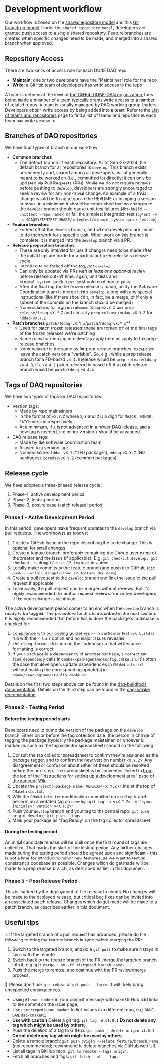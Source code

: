 # Development workflow

Our workflow is based on the [shared repository model](https://docs.github.com/en/github/collaborating-with-issues-and-pull-requests/about-collaborative-development-models) and this [Git branching model](https://nvie.com/posts/a-successful-git-branching-model/). Under the `shared repository model`, developers are granted push access to a single shared repository. Feature branches are created when specific changes need to be made, and merged into a shared branch when approved.

## Repository Access

There are two kinds of access role for each DUNE DAQ repo.

* **Maintain**: one or two developers have the "Maintainer" role for the repo
* **Write**: a GitHub team of developers has write access to the repo

A team is defined at the level of [the GitHub DUNE-DAQ organization](https://github.com/DUNE-DAQ), thus being made a member of a team typically grants write access to a number of related repos. A team is usually managed by DAQ working group leaders. Developers obtain write access by being added into a team. Refer to the [List of teams and repositories](team_repos.md) page to find a list of teams and repositories each team has write access to.

## Branches of DAQ repositories

We have four types of branch in our workflow:

* **Common branches** 
    * The default branch of each repository. As of Sep-23-2024, the default branch for all repositories is `develop`. This branch exists permanently and, shared among all developers, is not generally meant to be worked on (i.e., committed to) directly; it can only be updated via Pull Requests (PRs). While we do not require reviews before pushing to `develop`, developers are strongly encouraged to seek a review for any non-trivial change. An example of a trivial change would be fixing a typo in the README or bumping a version number. At a minimum it should be established that no changes to the `develop` branch should cause unit test failures (`dbt-build --unittest <repo name>`) or fail the simplest integration test (`pytest -v -s $DAQSYSTEMTEST_SHARE/integtest/minimal_system_quick_test.py`).
* **Feature branches**
    * Forked off of the `develop` branch, and where developers are meant to do their work for a specific task. When work on this branch is complete, it is merged into the `develop` branch via a PR.  
* **Release preparation branches** 
    * These are only intended for use if changes need to be made after the initial tags are made for a particular frozen release's release cycle
    * Intended to be forked off the tag, _not_ `develop`
    * Can only be updated via PRs _with at least one approval review_ before release cut-off time; again, unit tests and `minimal_system_quick_test.py` should continue to pass. 
    * After the final tag for the frozen release is made, notify the Software Coordination team to merge it into `develop`, along with any special instructions (like if there shouldn't, in fact, be a merge, or if only a subset of the commits on the branch should be merged)
    * Nomenclature: for a given release `fddaq-vX.Y.Z` use `prep-release/fddaq-vX.Y.Z` and similarly `prep-release/nddaq-vX.Y.Z` for `nddaq-vX.Y.Z`
* **Patch branches**  `patch/fddaq-vX.Y.x`/`patch/nddaq-vX.Y.x`**
    * Used for patch frozen releases; these are forked off of the final tags of the frozen releases we're patching
    * Same rules for merging into `develop` apply here as apply to the prep-release branches
    * Nomenclature is the same as for prep release branches, _except_ we leave the patch version a "variable". So, e.g., while a prep release branch for a FD-based `v4.4.0` release would be `prep-release/fddaq-v4.4.0`, if a `v4.4.1` patch released is based off it a patch release branch would be `patch/fddaq-v4.4.x`

## Tags of DAQ repositories

We have two types of tags for DAQ repositories:

* Version tags: 
    * Made by repo maintainers
    * In the format of `vX.Y.Z` where `X`, `Y` and `Z` is a digit for `MAJOR, MINOR, PATCH` version respectively
    * At a minimum, if `X` is not advanced in a newer DAQ release, and a new tag is needed, the minor version `Y` should be advanced.
* DAQ release tags: 
    * Made by the software coordination team;
    * Aliased to a version tag;
    * Nomenclature: `fddaq-vX.Y.Z` (FD packages), `nddaq-vX.Y.Z` (ND packages), `coredaq-vX.Y.Z` (common packages) 

## Release cycle 

We have adopted a three-phased release cycle:
1. Phase-1, active development period
2. Phase-2, testing period
3. Phase-3, post release (patch release) period

### Phase 1 - Active Development Period
 
In this period, developers make frequent updates to the `develop` branch via pull requests. The workflow is as follows:

1. Create a GitHub Issue in the repo describing the code change. This is optional for small changes.
2. Create a feature branch, preferably containing the GitHub user name of the creator and the Issue (if applicable). E.g. `git checkout develop; git checkout -b dingpf/issue_12_feature_dev_demo`
3. Locally make commits to the feature branch and push it to GitHub; (`git push -u origin dingpf/issue_12_feature_dev_demo`)
4. Create a pull request to the `develop` branch and link the issue to the pull request if applicable
5. Technically, the pull request can be merged without reviews. But it's highly recommended the author request reviews from other developers if the code change is significant.

The active development period comes to an end when the `develop` branch is ready to be tagged. The procedure for this is described in the next section. It is _highly_ recommended that before this is done the package's codebase is checked for:

1. [compliance with our coding guidelines](https://dune-daq-sw.readthedocs.io/en/latest/packages/styleguide/) -- in particular that `dbt-build` is run with the `--lint` option and no major issues revealed
2. `dbt-clang-format.sh` is run on the codebase so that whitespace formatting is correct
3. If your package is a dependency of another package, a correct set `find_dependency` calls in `cmake/<packagename>Config.cmake.in`. It's often the case that developers update dependencies in `CMakeLists.txt` without making the corresponding update(s) in `cmake/<packagename>Config.cmake.in`.

Details on the first two steps above can be found in the [daq-buildtools documentation](https://dune-daq-sw.readthedocs.io/en/latest/packages/daq-buildtools/#useful-build-options). Details on the third step can be found in the [daq-cmake documentation](https://dune-daq-sw.readthedocs.io/en/latest/packages/daq-cmake/#installing-your-project-as-a-local-package).


### Phase 2 - Testing Period

#### Before the testing period starts

Developers need to bump the version of the package on the `develop` branch. Either on or before the tag collection date, the person in charge of tagging the package (typically the package maintainer, or whoever is marked as such on the tag collector spreadsheet) should do the following:
1. Consult the tag collector spreadsheet to confirm they're assigned as the package tagger, and to confirm the new version number `<X.Y.Z>`. Any disagreement or confusion about either of these should be resolved before the next step. The spreadsheet is by convention linked to [from the top of the "Instructions for setting up a development area" page of the daqconf Wiki](https://github.com/DUNE-DAQ/daqconf/wiki/Instructions-for-setting-up-a-development-software-area)
2. Update the `project(<package name> VERSION <X.Y.Z>)` line at the top of `CMakeLists.txt`.
3. With the `CMakeLists.txt` modification committed on `develop` branch, perform an annotated tag on `develop`: `git tag -a v<X.Y.Z> -m "<your initials>: version v<X.Y.Z>"`
4. Push your `develop` branch and your tag to the central repo: `git push origin develop; git push --tags`
5. Mark your package as "Tag Ready" on the tag collector spreadsheet

#### During the testing period

An initial candidate release will be built once the first round of tags are collected. That marks the start of the testing period. Any further changes made during the testing period should be agreed upon and significant - this is not a time for introducing minor new features, as we want to test as consistent a codebase as possible. Changes which do get made will be made to a prep release branch, as described earlier in this document. 

### Phase 3 - Post Release Period

This is marked by the deployment of the release to cvmfs. No changes will be made to the deployed release, but critical bug fixes can be invited into an associated patch release. Changes which do get made will be made to a patch branch, as described earlier in this document. 



## Useful tips


💡 If the targeted branch of a pull request has advanced, please do the following to bring the feature branch in sync before merging the PR:
1. Switch to the targeted branch, and do a `git pull` to make sure it stays in sync with the remote
2. Switch back to the feature branch of the PR, merge the targeted branch into it, e.g. `git merge --no--ff <targeted branch name>`
3. Push the merge to remote, and continue with the PR review/merge process.

:red_circle: Please don't use `git rebase` or `git push --force`. It will likely bring unexpected consequences.

* Using `#Issue_Number` in your commit message will make GitHub add links to the commit on the issue page;
* Use `user/repo#issue_number` to link issues in a different repo, e.g. `DUNE-DAQ/daq-cmake#1`;
* **Use with caution** Delete a git tag: `git tag -d v1.0.1` **Do not delete any tag which might be used by others**;
* Push the deletion of a tag to GitHub: `git push --delete origin v1.0.1` **Do not delete any tag which might be used by others**;
* Delete a remote branch: `git push origin --delete feature/branch_name` (not recommended; recommend to delete branches via GitHub web UI);
* List all tags in GitHub repo: `git ls-remote --tags origin`;
* Fetch all branches and tags: `git fetch --all --tags`.

<!---
## Screenshots of some examples

### Repository access

![repo-access](https://i.imgur.com/ddLJeif.png)

### Branch settings

![branch-settings](https://i.imgur.com/WbBJB86.png)

### Branch protection rules

![branch-protection-rules](https://i.imgur.com/NMp0vMU.png)

### Managing branches

![managing-branches](https://i.imgur.com/d25W5er.png)

### View Network Graph

![network-graph](https://i.imgur.com/ogmjKYr.png)
--->
